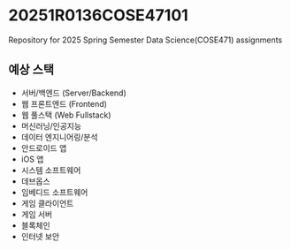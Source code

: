 # 20251R0136COSE47101

Repository for 2025 Spring Semester Data Science(COSE471) assignments

## 예상 스택

- 서버/백엔드 (Server/Backend)
- 웹 프론트엔드 (Frontend)
- 웹 풀스택 (Web Fullstack)
- 머신러닝/인공지능
- 데이터 엔지니어링/분석
- 안드로이드 앱
- iOS 앱
- 시스템 소프트웨어
- 데브옵스
- 임베디드 소프트웨어
- 게임 클라이언트
- 게임 서버
- 블록체인
- 인터넷 보안